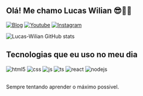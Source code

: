 ## Olá! Me chamo Lucas Wilian 😎💯🚀

[![Blog](https://img.shields.io/website?label=Blank-site.com&style=for-the-badge&url=https://https://blank-site.herokuapp.com/)](https://blank-site.herokuapp.com)
[![Youtube](https://img.shields.io/badge/YouTube-FF0000?style=for-the-badge&logo=youtube&logoColor=white)](https://https://www.youtube.com/channel/UCU2FA7I_Y9IeC6GJT6oavMg)
[![Instagram](https://img.shields.io/badge/Instagram-E4405F?style=for-the-badge&logo=instagram&logoColor=white)](https://www.instagram.com/lucas_wilianrs/)

![Lucas-Wilian GitHub stats](https://github-readme-stats.vercel.app/api?username=Lucas-Wilian&show_icons=true&theme=tokyonight&count_private=true)

## Tecnologias que eu uso no meu dia

<div style="display: inline_block">
  <img align="center" alt="html5" src="https://img.shields.io/badge/HTML5-E34F26?style=for-the-badge&logo=html5&logoColor=white" />
  <img align="center" alt="css" src="https://img.shields.io/badge/CSS3-1572B6?style=for-the-badge&logo=css3&logoColor=white" />
  <img align="center" alt="js" src="https://img.shields.io/badge/JavaScript-F7DF1E?style=for-the-badge&logo=javascript&logoColor=black" />
  <img align="center" alt="ts" src="https://img.shields.io/badge/TypeScript-007ACC?style=for-the-badge&logo=typescript&logoColor=white" />
  <img align="center" alt="react" src="https://img.shields.io/badge/React-20232A?style=for-the-badge&logo=react&logoColor=61DAFB" />
  <img align="center" alt="nodejs" src="https://img.shields.io/badge/Node.js-43853D?style=for-the-badge&logo=node.js&logoColor=white" />
</div><br/>

Sempre tentando aprender o máximo possivel.
